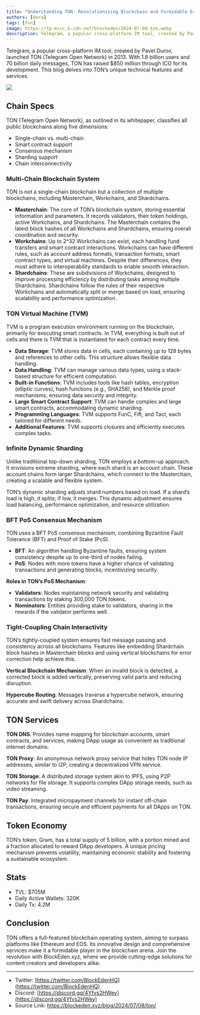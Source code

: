 ```yaml
---
title: "Understanding TON: Revolutionizing Blockchain and Formidable Ecosystem"
authors: [dora]
tags: [ton]
image: https://tp-misc.b-cdn.net/blockeden/2024-07-08-ton.webp
description: Telegram, a popular cross-platform IM tool, created by Pavel Durov, launched TON (Telegram Open Network) in 2013. With 1.8 billion users and 70 billion daily messages, TON has raised $850 million through ICO for its development. This blog delves into TON’s unique technical features and services.
---
```


Telegram, a popular cross-platform IM tool, created by Pavel Durov, launched TON (Telegram Open Network) in 2013. With 1.8 billion users and 70 billion daily messages, TON has raised $850 million through ICO for its development. This blog delves into TON’s unique technical features and services.

![](https://tp-misc.b-cdn.net/blockeden/2024-07-08-ton.webp)

## Chain Specs

TON (Telegram Open Network), as outlined in its whitepaper, classifies all public blockchains along five dimensions:

- Single-chain vs. multi-chain
- Smart contract support
- Consensus mechanism
- Sharding support
- Chain interconnectivity

### Multi-Chain Blockchain System

TON is not a single-chain blockchain but a collection of multiple blockchains, including Masterchain, Workchains, and Shardchains.

- **Masterchain**: The core of TON’s blockchain system, storing essential information and parameters. It records validators, their token holdings, active Workchains, and Shardchains. The Masterchain contains the latest block hashes of all Workchains and Shardchains, ensuring overall coordination and security.
- **Workchains**: Up to 2^32 Workchains can exist, each handling fund transfers and smart contract interactions. Workchains can have different rules, such as account address formats, transaction formats, smart contract types, and virtual machines. Despite their differences, they must adhere to interoperability standards to enable smooth interaction.
- **Shardchains**: These are subdivisions of Workchains, designed to improve processing efficiency by distributing tasks among multiple Shardchains. Shardchains follow the rules of their respective Workchains and automatically split or merge based on load, ensuring scalability and performance optimization.

### TON Virtual Machine (TVM)

TVM is a program execution environment running on the blockchain, primarily for executing smart contracts. In TVM, everything is built out of cells and there is TVM that is instantiated for each contract every time.

- **Data Storage**: TVM stores data in cells, each containing up to 128 bytes and references to other cells. This structure allows flexible data handling.
- **Data Handling**: TVM can manage various data types, using a stack-based structure for efficient computation.
- **Built-in Functions**: TVM includes tools like hash tables, encryption (elliptic curves), hash functions (e.g., SHA256), and Merkle proof mechanisms, ensuring data security and integrity.
- **Large Smart Contract Support**: TVM can handle complex and large smart contracts, accommodating dynamic sharding.
- **Programming Languages**: TVM supports FunC, Fift, and Tact, each tailored for different needs.
- **Additional Features**: TVM supports closures and efficiently executes complex tasks.

### Infinite Dynamic Sharding

Unlike traditional top-down sharding, TON employs a bottom-up approach. It envisions extreme sharding, where each shard is an account chain. These account chains form larger Shardchains, which connect to the Masterchain, creating a scalable and flexible system.

TON’s dynamic sharding adjusts shard numbers based on load. If a shard’s load is high, it splits; if low, it merges. This dynamic adjustment ensures load balancing, performance optimization, and resource utilization.

### BFT PoS Consensus Mechanism

TON uses a BFT PoS consensus mechanism, combining Byzantine Fault Tolerance (BFT) and Proof of Stake (PoS).

- **BFT**: An algorithm handling Byzantine faults, ensuring system consistency despite up to one-third of nodes failing.
- **PoS**: Nodes with more tokens have a higher chance of validating transactions and generating blocks, incentivizing security.

**Roles in TON’s PoS Mechanism**:

- **Validators**: Nodes maintaining network security and validating transactions by staking 300,000 TON tokens.
- **Nominators**: Entities providing stake to validators, sharing in the rewards if the validator performs well.

### Tight-Coupling Chain Interactivity

TON’s tightly-coupled system ensures fast message passing and consistency across all blockchains. Features like embedding Shardchain block hashes in Masterchain blocks and using vertical blockchains for error correction help achieve this.

**Vertical Blockchain Mechanism**: When an invalid block is detected, a corrected block is added vertically, preserving valid parts and reducing disruption.

**Hypercube Routing**: Messages traverse a hypercube network, ensuring accurate and swift delivery across Shardchains.

## TON Services

**TON DNS**: Provides name mapping for blockchain accounts, smart contracts, and services, making DApp usage as convenient as traditional internet domains.

**TON Proxy**: An anonymous network proxy service that hides TON node IP addresses, similar to I2P, creating a decentralized VPN service.

**TON Storage**: A distributed storage system akin to IPFS, using P2P networks for file storage. It supports complex DApp storage needs, such as video streaming.

**TON Pay**: Integrated micropayment channels for instant off-chain transactions, ensuring secure and efficient payments for all DApps on TON.

## Token Economy

TON’s token, Gram, has a total supply of 5 billion, with a portion mined and a fraction allocated to reward DApp developers. A unique pricing mechanism prevents volatility, maintaining economic stability and fostering a sustainable ecosystem.

## Stats

* TVL: $705M
* Daily Active Wallets: 320K
* Daily Tx: 4.2M

## Conclusion

TON offers a full-featured blockchain operating system, aiming to surpass platforms like Ethereum and EOS. Its innovative design and comprehensive services make it a formidable player in the blockchain arena. Join the revolution with BlockEden.xyz, where we provide cutting-edge solutions for content creators and developers alike.


------

- Twitter: [https://twitter.com/BlockEdenHQ](https://twitter.com/BlockEdenHQ)
- Discord: [https://discord.gg/4Yfvs2HWey](https://discord.gg/4Yfvs2HWey)
- Source Link: https://blockeden.xyz/blog/2024/07/08/ton/
